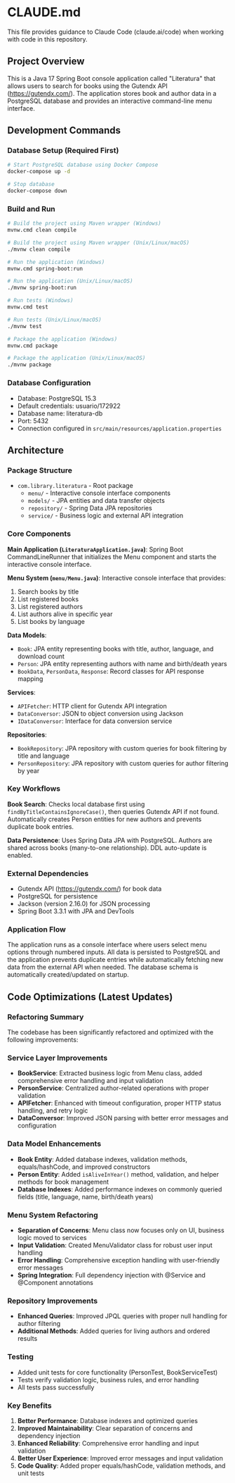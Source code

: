 # CLAUDE.md

This file provides guidance to Claude Code (claude.ai/code) when working with code in this repository.

## Project Overview

This is a Java 17 Spring Boot console application called "Literatura" that allows users to search for books using the Gutendx API (https://gutendx.com/). The application stores book and author data in a PostgreSQL database and provides an interactive command-line menu interface.

## Development Commands

### Database Setup (Required First)
```bash
# Start PostgreSQL database using Docker Compose
docker-compose up -d

# Stop database
docker-compose down
```

### Build and Run
```bash
# Build the project using Maven wrapper (Windows)
mvnw.cmd clean compile

# Build the project using Maven wrapper (Unix/Linux/macOS)
./mvnw clean compile

# Run the application (Windows)
mvnw.cmd spring-boot:run

# Run the application (Unix/Linux/macOS)
./mvnw spring-boot:run

# Run tests (Windows)
mvnw.cmd test

# Run tests (Unix/Linux/macOS)
./mvnw test

# Package the application (Windows)
mvnw.cmd package

# Package the application (Unix/Linux/macOS)
./mvnw package
```

### Database Configuration
- Database: PostgreSQL 15.3
- Default credentials: usuario/172922
- Database name: literatura-db
- Port: 5432
- Connection configured in `src/main/resources/application.properties`

## Architecture

### Package Structure
- `com.library.literatura` - Root package
  - `menu/` - Interactive console interface components
  - `models/` - JPA entities and data transfer objects
  - `repository/` - Spring Data JPA repositories
  - `service/` - Business logic and external API integration

### Core Components

**Main Application (`LiteraturaApplication.java`)**: Spring Boot CommandLineRunner that initializes the Menu component and starts the interactive console interface.

**Menu System (`menu/Menu.java`)**: Interactive console interface that provides:
1. Search books by title
2. List registered books  
3. List registered authors
4. List authors alive in specific year
5. List books by language

**Data Models**:
- `Book`: JPA entity representing books with title, author, language, and download count
- `Person`: JPA entity representing authors with name and birth/death years
- `BookData`, `PersonData`, `Response`: Record classes for API response mapping

**Services**:
- `APIFetcher`: HTTP client for Gutendx API integration
- `DataConversor`: JSON to object conversion using Jackson
- `IDataConversor`: Interface for data conversion service

**Repositories**:
- `BookRepository`: JPA repository with custom queries for book filtering by title and language
- `PersonRepository`: JPA repository with custom queries for author filtering by year

### Key Workflows

**Book Search**: Checks local database first using `findByTitleContainsIgnoreCase()`, then queries Gutendx API if not found. Automatically creates Person entities for new authors and prevents duplicate book entries.

**Data Persistence**: Uses Spring Data JPA with PostgreSQL. Authors are shared across books (many-to-one relationship). DDL auto-update is enabled.

### External Dependencies
- Gutendx API (https://gutendx.com/) for book data
- PostgreSQL for persistence
- Jackson (version 2.16.0) for JSON processing
- Spring Boot 3.3.1 with JPA and DevTools

### Application Flow
The application runs as a console interface where users select menu options through numbered inputs. All data is persisted to PostgreSQL and the application prevents duplicate entries while automatically fetching new data from the external API when needed. The database schema is automatically created/updated on startup.

## Code Optimizations (Latest Updates)

### Refactoring Summary
The codebase has been significantly refactored and optimized with the following improvements:

### Service Layer Improvements
- **BookService**: Extracted business logic from Menu class, added comprehensive error handling and input validation
- **PersonService**: Centralized author-related operations with proper validation
- **APIFetcher**: Enhanced with timeout configuration, proper HTTP status handling, and retry logic
- **DataConversor**: Improved JSON parsing with better error messages and configuration

### Data Model Enhancements
- **Book Entity**: Added database indexes, validation methods, equals/hashCode, and improved constructors
- **Person Entity**: Added `isAliveInYear()` method, validation, and helper methods for book management
- **Database Indexes**: Added performance indexes on commonly queried fields (title, language, name, birth/death years)

### Menu System Refactoring
- **Separation of Concerns**: Menu class now focuses only on UI, business logic moved to services
- **Input Validation**: Created MenuValidator class for robust user input handling
- **Error Handling**: Comprehensive exception handling with user-friendly error messages
- **Spring Integration**: Full dependency injection with @Service and @Component annotations

### Repository Improvements
- **Enhanced Queries**: Improved JPQL queries with proper null handling for author filtering
- **Additional Methods**: Added queries for living authors and ordered results

### Testing
- Added unit tests for core functionality (PersonTest, BookServiceTest)
- Tests verify validation logic, business rules, and error handling
- All tests pass successfully

### Key Benefits
1. **Better Performance**: Database indexes and optimized queries
2. **Improved Maintainability**: Clear separation of concerns and dependency injection
3. **Enhanced Reliability**: Comprehensive error handling and input validation
4. **Better User Experience**: Improved error messages and input validation
5. **Code Quality**: Added proper equals/hashCode, validation methods, and unit tests